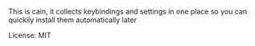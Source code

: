 This is cain, it collects keybindings and settings in one place so you can quickily install them automatically later


License: MIT
